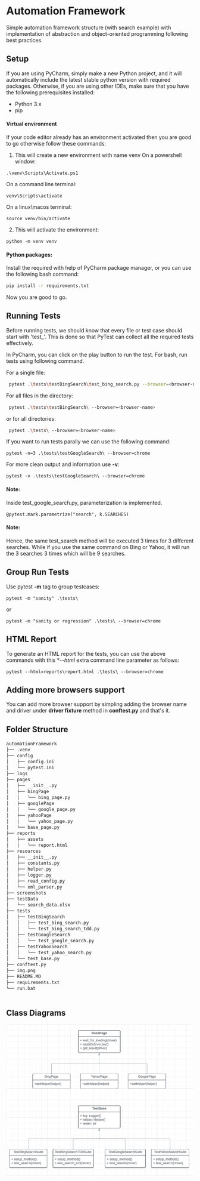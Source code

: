 # Automation Framework

Simple automation framework structure (with search 
example) with implementation of abstraction and 
object-oriented programming following best practices.

## Setup

If you are using PyCharm, simply make a new Python project,
and it will automatically include the latest stable python
version with required packages. Otherwise, if you are using 
other IDEs, make sure that you have the following prerequisites installed:
- Python 3.x
- pip

#### Virtual environment
If your code editor already has an environment activated then you are good to go otherwise follow these commands:

1. This will create a new environment with name venv
On a powershell window:
```commandline
.\venv\Scripts\Activate.ps1
```
On a command line terminal:
```commandline
venv\Scripts\activate
```
On a linux\macos terminal:
```commandline
source venv/bin/activate
```
2. This will activate the environment:
```commandline
python -m venv venv
```
#### Python packages:
Install the required with help of PyCharm package 
manager, or you can use the following bash command:
```bash
pip install -r requirements.txt
```
Now you are good to go.
## Running Tests
Before running tests, we should know that every file or test case should
start with 'test_'. This is done so that PyTest can collect all the required 
tests effectively.

In PyCharm, you can click on the play button to run the test. For 
bash, run tests using following command.

For a single file:
```bash
 pytest .\tests\testBingSearch\test_bing_search.py --browser=<browser-name>
```
For all files in the directory:
```bash
 pytest .\tests\testBingSearch\ --browser=<browser-name>
```
or for all directories:
```bash
 pytest .\tests\ --browser=<browser-name>
```
If you want to run tests parally we can use the following command:
```commandline
pytest -n=3 .\tests\testGoogleSearch\ --browser=chrome
```
For more clean output and information use **-v**:
```commandline
pytest -v .\tests\testGoogleSearch\ --browser=chrome
```
#### Note: 
Inside test_google_search.py, parameterization is implemented.
```commandline
@pytest.mark.parametrize("search", k.SEARCHES)
```
#### Note: 
Hence, the same test_search method will be
executed 3 times for 3 different searches. While if you use the same command on Bing or Yahoo, it will run 
the 3 searches 3 times which will be 9 searches.

## Group Run Tests
Use pytest **-m** tag to group testcases:
```commandline
pytest -m "sanity" .\tests\ 
```
or
```commandline
pytest -m "sanity or regression" .\tests\ --browser=chrome
```

## HTML Report
To generate an HTML report for the tests, you can use the above commands with this **--html* extra command 
line parameter as follows:
```commandline
pytest --html=reports\report.html .\tests\ --browser=chrome
```
## Adding more browsers support

You can add more browser support by simpling adding the browser name and driver
under **driver fixture** method in **conftest.py** and that's it.

## Folder Structure

```commandline
automationFramework
├── .venv
├── config
│   ├── config.ini
│   └── pytest.ini
├── logs
├── pages
│   ├── __init__.py
│   ├── bingPage
│   │   └── bing_page.py
│   ├── googlePage
│   │   └── google_page.py
│   ├── yahooPage
│   │   └── yahoo_page.py
│   └── base_page.py
├── reports
│   ├── assets
│   │   └── report.html
├── resources
│   ├── __init__.py
│   ├── constants.py
│   ├── helper.py
│   ├── logger.py
│   ├── read_config.py
│   └── xml_parser.py
├── screenshots
├── testData
│   └── search_data.xlsx
├── tests
│   ├── testBingSearch
│   │   ├── test_bing_search.py
│   │   └── test_bing_search_tdd.py
│   ├── testGoogleSearch
│   │   └── test_google_search.py
│   ├── testYahooSearch
│   │   └── test_yahoo_search.py
│   └── test_base.py
├── conftest.py
├── img.png
├── README.MD
├── requirements.txt
└── run.bat


```
## Class Diagrams
![img.png](img.png)
